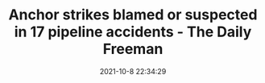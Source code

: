 ---
"title": "Anchor strikes blamed or suspected in 17 pipeline accidents - The Daily Freeman"
"date": "2021-10-8 22:34:29"
"feed_name": "GOOGLENEWSDRILLING"
"feed_website": "https://news.google.com/search?q=drilling%2Bincident&hl=en-US&gl=US&ceid=US:en"
"feed_rss": "https://news.google.com/rss/search?q=drilling%2Bincident&hl=en-US&gl=US&ceid=US:en"
"link": "https://www.dailyfreeman.com/2021/10/08/anchor-strikes-blamed-or-suspected-in-17-pipeline-accidents/"
"source": "{'href': 'https://www.dailyfreeman.com', 'title': 'The Daily Freeman'}"
"file": "_posts/2021-1-1-47dba5a4b17deb0e1dadf0e593f56318d10b4b1a.md"
"accident": "1"
"drilling": "0"
"dead": "0"
"injured": "0"
"arrested": "0"
"place": "unknown place"
"where": "unknown site"
"causes": "unknown"
"place_uri": "unknown place"
---